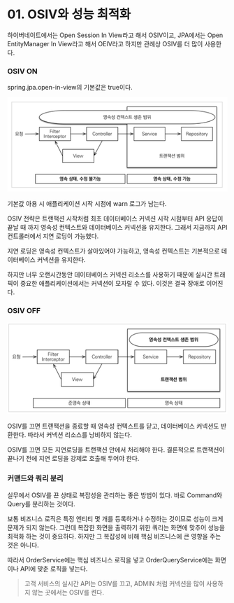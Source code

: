 # 01. OSIV와 성능 최적화

하이버네이트에서는 Open Session In View라고 해서 OSIV이고, JPA에서는 Open EntityManager In View라고 해서 OEIV라고 하지만 관례상 OSIV를 더 많이 사용한다.



### OSIV ON

spring.jpa.open-in-view의 기본값은 true이다.

![image-20220802022103816](images/image-20220802022103816.png)

기본값 아용 시 애플리케이션 시작 시점에 warn 로그가 남는다.

OSIV 전략은 트랜잭션 시작처럼 최초 데이터베이스 커넥션 시작 시점부터 API 응답이 끝날 때 까지 영속성 컨텍스트와 데이터베이스 커넥션을 유지한다. 그래서 지금까지 API 컨트롤러에서 지연 로딩이 가능했다.

지연 로딩은 영속성 컨텍스트가 살아있어야 가능하고, 영속성 컨텍스트는 기본적으로 데이터베이스 커넥션을 유지한다. 



하지만 너무 오랜시간동안 데이터베이스 커넥션 리소스를 사용하기 때문에 실시간 트래픽이 중요한 애플리케이션에서는 커넥션이 모자랄 수 있다. 이것은 결국 장애로 이어진다.



### OSIV OFF

![image-20220802023947334](images/image-20220802023947334.png)

OSIV를 끄면 트랜잭션을 종료할 때 영속성 컨텍스트를 닫고, 데이터베이스 커넥션도 반환한다. 따라서 커넥션 리소스를 낭비하지 않는다.

OSIV를 끄면 모든 지연로딩을 트랜잭션 안에서 처리해야 한다. 결론적으로 트랜잭션이 끝나기 전에 지연 로딩을 강제로 호출해 두어야 한다.



### 커맨드와 쿼리 분리

실무에서 OSIV를 끈 상태로 복잡성을 관리하는 좋은 방법이 있다. 바로 Command와 Query를 분리하는 것이다. 

보통 비즈니스 로직은 특정 엔티티 몇 개를 등록하거나 수정하는 것이므로 성능이 크게 문제가 되지 않는다. 그런데 복잡한 화면을 출력하기 위한 쿼리는 화면에 맞추어 성능을 최적화 하는 것이 중요하다. 하지만 그 복잡성에 비해 핵심 비즈니스에 큰 영향을 주는 것은 아니다.

따라서 OrderService에는 핵심 비즈니스 로직을 넣고 OrderQueryService에는 화면이나 API에 맞춘 로직을 넣는다.

> 고객 서비스의 실시간 API는 OSIV를 끄고, ADMIN 처럼 커넥션을 많이 사용하지 않는 곳에서는 OSIV를 켠다.